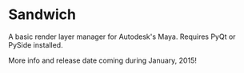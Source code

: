 Sandwich
========

A basic render layer manager for Autodesk's Maya. Requires PyQt or PySide installed.

More info and release date coming during January, 2015!